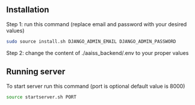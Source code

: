 ## Installation
Step 1: run this command (replace email and password with your desired values)
```bash
sudo source install.sh DJANGO_ADMIN_EMAIL DJANGO_ADMIN_PASSWORD
```
Step 2: change the content of ./aaiss_backend/.env to your proper values

## Running server
To start server run this command (port is optional default value is 8000)
```bash
source startserver.sh PORT
```
